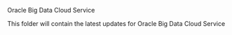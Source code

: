 Oracle Big Data Cloud Service

This folder will contain the latest updates for Oracle Big Data Cloud Service

